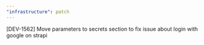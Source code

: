 ```yaml
---
"infrastructure": patch
---
```


[DEV-1562] Move parameters to secrets section to fix issue about login with google on strapi
